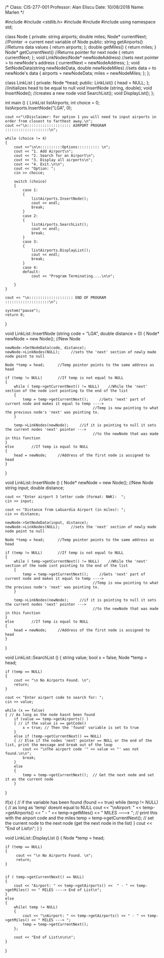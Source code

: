 
/*
Class: CIS-277-001
Professor: Alan Eliscu
Date: 10/08/2018
Name: Marlen 
*/

#include <iostream>
#include <stdlib.h>
#include <string>
#include <cstdio>
#include <cstdlib>
using namespace std;

class Node
{
    private:
        string airports;
        double miles;
        Node* currentNext;      //Pointer -> current next variable of Node
    public:
        string getAirports()    //Returns data values
            { return airports; };
        double getMiles()
            { return miles; }
        Node* getCurrentNext()  //Returns pointer for next node
            { return currentNext; };
        void LinkNodes(Node* newNodeAddress)      //sets next pointer = to newNode's address
            { currentNext = newNodeAddress; };
        void SetNodeData(string newNodeData, double newNodeMiles)  //sets data = to newNode's data
            { airports = newNodeData; miles = newNodeMiles; };
};

class LinkList
{
    private:
        Node *head;
    public:
        LinkList()
            { head = NULL; };   //initializes head to be equal to null
        void InsertNode (string, double);
        void InsertNode();      //creates a new node
        void SearchList();
        void DisplayList();
};

int main ()
{
    LinkList listAirports;
    int choice = 0;
    listAirports.InsertNode("LGA", 0);

    cout <<"\tDisclaimer: For option 1 you will need to input airports in order from closest to farthest away.\n";
    cout <<"\n:::::::::::::::::::: AIRPORT PROGRAM ::::::::::::::::::::\n";

    while (choice != 4)
    {
        cout <<"\n\n::::::::::Options:::::::::: \n";
        cout << "1. Add Airport\n";
        cout << "2. Search for an Airport\n";
        cout << "3. Display all airports\n";
        cout << "4. Exit.\n\n";
        cout << "Option: ";
        cin >> choice;

        switch (choice)
        {
            case 1:
            {
                listAirports.InsertNode();
                cout << endl;
                break;
            }
            case 2:
            {
                listAirports.SearchList();
                cout << endl;
                break;
            }
            case 3:
            {
                listAirports.DisplayList();
                cout << endl;
                break;
            }
            case 4:
            default:
                cout << "Program Terminating....\n\n";

        }
    }

    cout << "\n:::::::::::::::::::: END OF PROGRAM ::::::::::::::::::::\n";

    system("pause");
    return 0;
}

void LinkList::InsertNode (string code = "LGA", double distance = 0)
{
    Node* newNode = new Node();     //New Node

    newNode->SetNodeData(code, distance);
    newNode->LinkNodes(NULL);     //sets the 'next' section of newly made node point to null

    Node *temp = head;      //Temp pointer points to the same address as head

    if (temp != NULL)       //If temp is not equal to NULL
    {
        while ( temp->getCurrentNext() != NULL)    //While the 'next' section of the node isnt pointing to the end of the list
        {
            temp = temp->getCurrentNext();     //Gets 'next' part of current node and makes it equal to temp ---->
                                            //Temp is now pointing to what the previous node's 'next' was pointing to.
        }

        temp->LinkNodes(newNode);     //if it is pointing to null it sets the current nodes 'next' pointer --->
                                            //to the newNode that was made in this function
    }
    else        //If temp is equal to NULL
    {
        head = newNode;     //Address of the first node is assigned to head
    }
}

void LinkList::InsertNode ()
{
    Node* newNode = new Node();     //New Node
    string input;
    double distance;

    cout << "Enter airport 3 letter code (Format: NWK):  ";
    cin >> input;

    cout << "Distance from LaGuardia Airport (in miles): ";
    cin >> distance;

    newNode->SetNodeData(input, distance);
    newNode->LinkNodes(NULL);     //sets the 'next' section of newly made node point to null

    Node *temp = head;      //Temp pointer points to the same address as head

    if (temp != NULL)       //If temp is not equal to NULL
    {
        while ( temp->getCurrentNext() != NULL)    //While the 'next' section of the node isnt pointing to the end of the list
        {
            temp = temp->getCurrentNext();     //Gets 'next' part of current node and makes it equal to temp ---->
                                            //Temp is now pointing to what the previous node's 'next' was pointing to.
        }

        temp->LinkNodes(newNode);     //if it is pointing to null it sets the current nodes 'next' pointer --->
                                            //to the newNode that was made in this function
    }
    else        //If temp is equal to NULL
    {
        head = newNode;     //Address of the first node is assigned to head
    }
}

void LinkList::SearchList ()
{
    string value;
    bool x = false;
    Node *temp = head;

    if (temp == NULL)
    {
        cout << "\n No Airports Found. \n";
        return;
    }

    cout << "Enter airport code to search for: ";
    cin >> value;

    while (x == false)
    { // As long as the node hasnt been found
        if (value == temp->getAirports() )
        { // if the value is == getCode()
            x = true; // Then the 'found' variable is set to true
        }
        else if (temp->getCurrentNext() == NULL)
        { // Else if the nodes 'next' pointer == NULL or the end of the list, print the message and break out of the loop
            cout << "\nThe airport code '" << value << "' was not found.\n\n";
            break;
        }
        else
        {
            temp = temp->getCurrentNext();  // Get the next node and set it as the current node
        }
  }

  if(x)
  { // if the variable has been found (found == true)
    while (temp != NULL)
    { // as long as 'temp' doesnt equal to NULL
      cout << "\nAirport: " << temp->getAirports() << " - " << temp->getMiles() << " MILES ---> "; // print this with the airport code and the miles
      temp = temp->getCurrentNext(); // set the current node to the next node (get the next node in the list)
    }
    cout << "End of List\n";
  }
}

void LinkList::DisplayList ()
{
    Node *temp = head;

    if (temp == NULL)
    {
         cout << "\n No Airports Found. \n";
         return;
    }


    if ( temp->getCurrentNext() == NULL)
    {
        cout << "Airport: " << temp->getAirports() <<  " - " << temp->getMiles() << " MILES ----> End of List\n";
    }
    else
    {
        while( temp != NULL)
        {
            cout << "\nAirport: " << temp->getAirports() << " - " << temp->getMiles() << " MILES ---> ";
            temp = temp->getCurrentNext();
        };

        cout << "End of List\n\n\n";
    }
}
